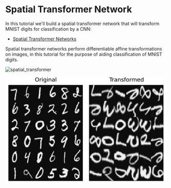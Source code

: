 # Spatial Transformer Network

In this tutorial we'll build a spatial transformer network that will transform MNIST
digits for classification by a CNN:

* [Spatial Transformer Networks](https://proceedings.neurips.cc/paper/2015/hash/33ceb07bf4eeb3da587e268d663aba1a-Abstract.html)

Spatial transformer networks perform differentiable affine transformations on images, in this tutorial for the purpose of aiding classification of MNIST digits.

![spatial_transformer](https://pytorch.org/tutorials/_images/stn-arch.png)


![stn_visualization](images/stn_example.png)